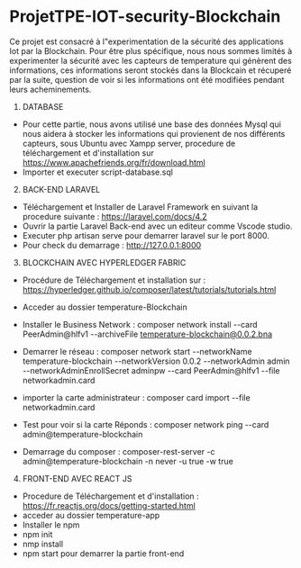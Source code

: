 # ProjetTPE-IOT-security-Blockchain

Ce projet est consacré à l"experimentation de la sécurité des applications Iot par la Blockchain.
Pour être plus spécifique, nous nous sommes limités à experimenter la sécurité avec les capteurs de temperature qui génèrent des informations, ces informations seront stockés dans la Blockcain et récuperé par la suite, question de voir si les informations ont été modifiées pendant leurs acheminements.

1. DATABASE
- Pour cette partie, nous avons utilisé une base des données Mysql qui nous aidera à stocker les informations qui provienent de nos différents capteurs, sous Ubuntu avec Xampp server, procedure de téléchargement et  d'installation sur https://www.apachefriends.org/fr/download.html
- Importer et executer script-database.sql

2. BACK-END LARAVEL
- Téléchargement et Installer de Laravel Framework en suivant la procedure suivante : https://laravel.com/docs/4.2
- Ouvrir la partie Laravel Back-end avec un editeur comme Vscode studio.
- Executer php artisan serve pour demarrer laravel sur le port 8000.
- Pour check du demarrage :  http://127.0.0.1:8000

3. BLOCKCHAIN AVEC HYPERLEDGER FABRIC
- Procédure de Téléchargement et installation sur :  https://hyperledger.github.io/composer/latest/tutorials/tutorials.html
- Acceder au dossier temperature-Blockchain

- Installer le Business Network : composer network install --card PeerAdmin@hlfv1 --archiveFile temperature-blockchain@0.0.2.bna

- Demarrer le réseau : 
   composer network start --networkName temperature-blockchain --networkVersion 0.0.2 --networkAdmin admin --networkAdminEnrollSecret adminpw --card PeerAdmin@hlfv1 --file networkadmin.card

- importer la carte administrateur : composer card import --file networkadmin.card

- Test pour voir si la carte Réponds : composer network ping --card admin@temperature-blockchain

- Demarrage du composer : composer-rest-server -c admin@temperature-blockchain -n never -u true -w true

4. FRONT-END AVEC REACT JS
- Procedure de Téléchargement et d'installation : https://fr.reactjs.org/docs/getting-started.html
- acceder au dossier temperature-app
- Installer le npm
- npm init
- nmp install
- npm start pour demarrer la partie front-end
